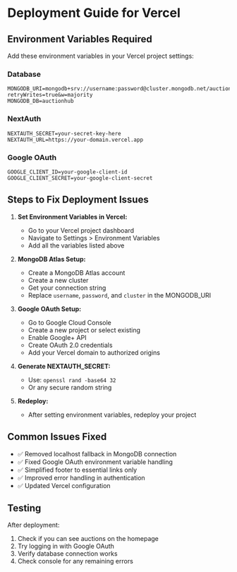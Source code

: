 # Deployment Guide for Vercel

## Environment Variables Required

Add these environment variables in your Vercel project settings:

### Database
```
MONGODB_URI=mongodb+srv://username:password@cluster.mongodb.net/auctionhub?retryWrites=true&w=majority
MONGODB_DB=auctionhub
```

### NextAuth
```
NEXTAUTH_SECRET=your-secret-key-here
NEXTAUTH_URL=https://your-domain.vercel.app
```

### Google OAuth
```
GOOGLE_CLIENT_ID=your-google-client-id
GOOGLE_CLIENT_SECRET=your-google-client-secret
```

## Steps to Fix Deployment Issues

1. **Set Environment Variables in Vercel:**
   - Go to your Vercel project dashboard
   - Navigate to Settings > Environment Variables
   - Add all the variables listed above

2. **MongoDB Atlas Setup:**
   - Create a MongoDB Atlas account
   - Create a new cluster
   - Get your connection string
   - Replace `username`, `password`, and `cluster` in the MONGODB_URI

3. **Google OAuth Setup:**
   - Go to Google Cloud Console
   - Create a new project or select existing
   - Enable Google+ API
   - Create OAuth 2.0 credentials
   - Add your Vercel domain to authorized origins

4. **Generate NEXTAUTH_SECRET:**
   - Use: `openssl rand -base64 32`
   - Or any secure random string

5. **Redeploy:**
   - After setting environment variables, redeploy your project

## Common Issues Fixed

- ✅ Removed localhost fallback in MongoDB connection
- ✅ Fixed Google OAuth environment variable handling
- ✅ Simplified footer to essential links only
- ✅ Improved error handling in authentication
- ✅ Updated Vercel configuration

## Testing

After deployment:
1. Check if you can see auctions on the homepage
2. Try logging in with Google OAuth
3. Verify database connection works
4. Check console for any remaining errors 